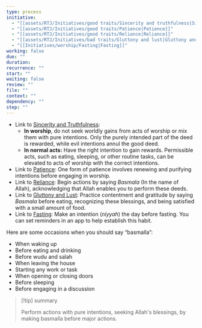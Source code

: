 ```yaml
---
type: process
initiative:
  - "[[assets/RTJ/Initiatives/good traits/Sincerity and truthfulness|Sincerity and truthfulness]]"
  - "[[assets/RTJ/Initiatives/good traits/Patience|Patience]]"
  - "[[assets/RTJ/Initiatives/good traits/Reliance|Reliance]]"
  - "[[assets/RTJ/Initiatives/bad traits/Gluttony and lust|Gluttony and lust]]"
  - "[[Initiatives/worship/Fasting|Fasting]]"
working: false
due: ""
duration: 
recurrence: ""
start: ""
waiting: false
review: ""
file: ""
context: ""
dependency: ""
step: ""
---
```


* Link to [Sincerity and Truthfulness](assets/RTJ/Initiatives/good%20traits/Sincerity%20and%20truthfulness.md):
    * **In worship**, do not seek worldly gains from acts of worship or mix them with pure intentions. Only the purely intended part of the deed is rewarded, while evil intentions annul the good deed.
    * **In normal acts:** Have the right intention to gain rewards. Permissible acts, such as eating, sleeping, or other routine tasks, can be elevated to acts of worship with the correct intentions.
* Link to [Patience](assets/RTJ/Initiatives/good%20traits/Patience.md): One form of patience involves renewing and purifying intentions before engaging in worship.
* Link to [Reliance](assets/RTJ/Initiatives/good%20traits/Reliance.md): Begin actions by saying _Basmala_ (In the name of Allah), acknowledging that Allah enables you to perform these deeds.
* Link to [Gluttony and Lust](assets/RTJ/Initiatives/bad%20traits/Gluttony%20and%20lust.md): Practice contentment and gratitude by saying _Basmala_ before eating, recognizing these blessings, and being satisfied with a small amount of food.
* Link to [Fasting](Initiatives/worship/Fasting.md): Make an intention (_niyyah_) the day before fasting. You can set reminders in an app to help establish this habit.

Here are some occasions when you should say “basmalla”:

* When waking up
* Before eating and drinking
* Before wudu and salah
* When leaving the house
* Starting any work or task
* When opening or closing doors
* Before sleeping
* Before engaging in a discussion

> [!tip] summary
> 
> 
> Perform actions with pure intentions, seeking Allah's blessings, by making basmalla before major actions.
> 
  

